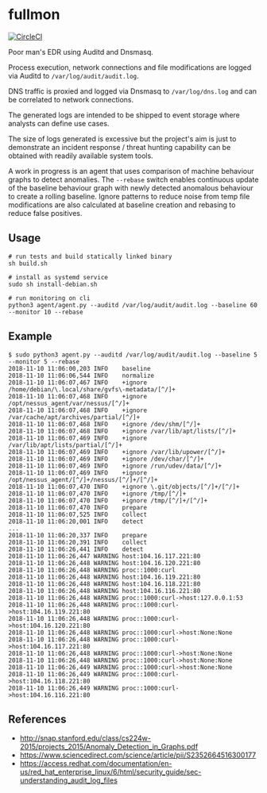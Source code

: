 # fullmon

[![CircleCI](https://circleci.com/gh/benjaminkoffel/fullmon.svg?style=svg)](https://circleci.com/gh/benjaminkoffel/fullmon)

Poor man's EDR using Auditd and Dnsmasq. 

Process execution, network connections and file modifications are logged via Auditd to `/var/log/audit/audit.log`.

DNS traffic is proxied and logged via Dnsmasq to `/var/log/dns.log` and can be correlated to network connections.

The generated logs are intended to be shipped to event storage where analysts can define use cases.

The size of logs generated is excessive but the project's aim is just to demonstrate an incident response / threat hunting capability can be obtained with readily available system tools.

A work in progress is an agent that uses comparison of machine behaviour graphs to detect anomalies. The `--rebase` switch
enables continuous update of the baseline behaviour graph with newly detected anomalous behaviour to create a rolling
baseline. Ignore patterns to reduce noise from temp file modifications are also calculated at baseline creation and rebasing to reduce false positives.

## Usage

```
# run tests and build statically linked binary
sh build.sh

# install as systemd service
sudo sh install-debian.sh

# run monitoring on cli
python3 agent/agent.py --auditd /var/log/audit/audit.log --baseline 60 --monitor 10 --rebase
```

## Example

```
$ sudo python3 agent.py --auditd /var/log/audit/audit.log --baseline 5 --monitor 5 --rebase
2018-11-10 11:06:00,203	INFO	baseline
2018-11-10 11:06:06,544	INFO	normalize
2018-11-10 11:06:07,467	INFO	+ignore /home/debian/\.local/share/gvfs\-metadata/[^/]+
2018-11-10 11:06:07,468	INFO	+ignore /opt/nessus_agent/var/nessus/[^/]+
2018-11-10 11:06:07,468	INFO	+ignore /var/cache/apt/archives/partial/[^/]+
2018-11-10 11:06:07,468	INFO	+ignore /dev/shm/[^/]+
2018-11-10 11:06:07,468	INFO	+ignore /var/lib/apt/lists/[^/]+
2018-11-10 11:06:07,469	INFO	+ignore /var/lib/apt/lists/partial/[^/]+
2018-11-10 11:06:07,469	INFO	+ignore /var/lib/upower/[^/]+
2018-11-10 11:06:07,469	INFO	+ignore /dev/char/[^/]+
2018-11-10 11:06:07,469	INFO	+ignore /run/udev/data/[^/]+
2018-11-10 11:06:07,469	INFO	+ignore /opt/nessus_agent/[^/]+/nessus/[^/]+/[^/]+
2018-11-10 11:06:07,470	INFO	+ignore \.git/objects/[^/]+/[^/]+
2018-11-10 11:06:07,470	INFO	+ignore /tmp/[^/]+
2018-11-10 11:06:07,470	INFO	+ignore /tmp/[^/]+/[^/]+
2018-11-10 11:06:07,470	INFO	prepare
2018-11-10 11:06:07,525	INFO	collect
2018-11-10 11:06:20,001	INFO	detect
...
2018-11-10 11:06:20,337	INFO	prepare
2018-11-10 11:06:20,391	INFO	collect
2018-11-10 11:06:26,441	INFO	detect
2018-11-10 11:06:26,447	WARNING	host:104.16.117.221:80
2018-11-10 11:06:26,448	WARNING	host:104.16.120.221:80
2018-11-10 11:06:26,448	WARNING	proc::1000:curl
2018-11-10 11:06:26,448	WARNING	host:104.16.119.221:80
2018-11-10 11:06:26,448	WARNING	host:104.16.118.221:80
2018-11-10 11:06:26,448	WARNING	host:104.16.116.221:80
2018-11-10 11:06:26,448	WARNING	proc::1000:curl->host:127.0.0.1:53
2018-11-10 11:06:26,448	WARNING	proc::1000:curl->host:104.16.119.221:80
2018-11-10 11:06:26,448	WARNING	proc::1000:curl->host:104.16.120.221:80
2018-11-10 11:06:26,448	WARNING	proc::1000:curl->host:None:None
2018-11-10 11:06:26,448	WARNING	proc::1000:curl->host:104.16.117.221:80
2018-11-10 11:06:26,448	WARNING	proc::1000:curl->host:None:None
2018-11-10 11:06:26,448	WARNING	proc::1000:curl->host:None:None
2018-11-10 11:06:26,449	WARNING	proc::1000:curl->host:None:None
2018-11-10 11:06:26,449	WARNING	proc::1000:curl->host:104.16.118.221:80
2018-11-10 11:06:26,449	WARNING	proc::1000:curl->host:104.16.116.221:80
```

## References

- http://snap.stanford.edu/class/cs224w-2015/projects_2015/Anomaly_Detection_in_Graphs.pdf
- https://www.sciencedirect.com/science/article/pii/S2352664516300177
- https://access.redhat.com/documentation/en-us/red_hat_enterprise_linux/6/html/security_guide/sec-understanding_audit_log_files
